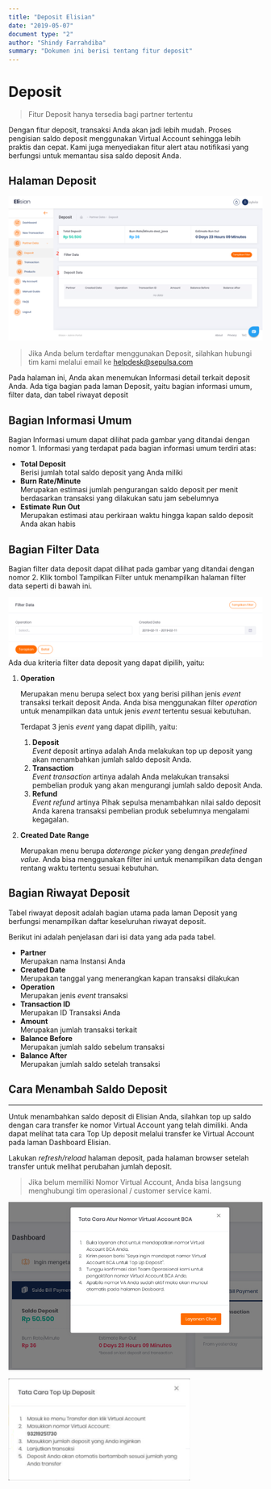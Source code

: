 ```yaml
---
title: "Deposit Elisian"
date: "2019-05-07"
document type: "2"
author: "Shindy Farrahdiba"
summary: "Dokumen ini berisi tentang fitur deposit"
---
```


# Deposit
> Fitur Deposit hanya tersedia bagi partner tertentu

Dengan fitur deposit, transaksi Anda akan jadi lebih mudah. Proses pengisian saldo deposit menggunakan Virtual Account sehingga lebih praktis dan cepat. Kami juga menyediakan fitur alert atau notifikasi yang berfungsi untuk memantau sisa saldo deposit Anda.

## Halaman Deposit
![Halaman Deposit](./image-user-manual/elisian-deposit-detail.png)
> Jika Anda belum terdaftar menggunakan Deposit, silahkan hubungi tim kami melalui email ke helpdesk@sepulsa.com​

Pada halaman ini, Anda akan menemukan Informasi detail terkait deposit Anda. Ada tiga bagian pada laman Deposit, yaitu bagian informasi umum, filter data, dan tabel riwayat deposit

## **Bagian Informasi Umum**

Bagian Informasi umum dapat dilihat pada gambar yang ditandai dengan nomor 1. Informasi yang terdapat pada bagian informasi umum terdiri atas:

- **Total Deposit** <br />
Berisi jumlah total saldo deposit yang Anda miliki
- **Burn Rate/Minute** <br />
Merupakan estimasi jumlah pengurangan saldo deposit per menit berdasarkan transaksi yang dilakukan satu jam sebelumnya
- **Estimate** **Run Out** <br />
Merupakan estimasi atau perkiraan waktu hingga kapan saldo deposit Anda akan habis

## **Bagian Filter Data** <br />
Bagian filter data deposit dapat dilihat pada gambar yang ditandai dengan nomor 2. Klik tombol Tampilkan Filter untuk menampilkan halaman filter data seperti di bawah ini.

![Filter Data](./image-user-manual/elisian-filter-data.png)
Ada dua kriteria filter data deposit yang dapat dipilih, yaitu:

1. **Operation**

    Merupakan menu berupa select box yang berisi pilihan jenis *event* transaksi terkait deposit Anda. Anda bisa menggunakan filter *operation* untuk menampilkan data untuk jenis *event* tertentu sesuai kebutuhan.

    Terdapat 3 jenis *event* yang dapat dipilih, yaitu:

    1. **Deposit** <br />
    *Event* deposit artinya adalah Anda melakukan top up deposit yang akan menambahkan jumlah saldo deposit Anda.
    1. **Transaction** <br />
    *Event transaction* artinya adalah Anda melakukan transaksi pembelian produk yang akan mengurangi jumlah saldo deposit Anda.
    1. **Refund** <br />
    *Event refund* artinya Pihak sepulsa menambahkan nilai saldo deposit Anda karena transaksi pembelian produk sebelumnya mengalami kegagalan.

2. **Created Date Range**

    Merupakan menu berupa *daterange* *picker* yang dengan *predefined value.* Anda bisa menggunakan filter ini untuk menampilkan data dengan rentang waktu tertentu sesuai kebutuhan.


## **Bagian Riwayat Deposit**

Tabel riwayat deposit adalah bagian utama pada laman Deposit yang berfungsi menampilkan daftar keseluruhan riwayat deposit. 

Berikut ini adalah penjelasan dari isi data yang ada pada tabel.

- **Partner** <br />
Merupakan nama Instansi Anda
- **Created Date** <br />
Merupakan tanggal yang menerangkan kapan transaksi dilakukan
- **Operation** <br />
Merupakan jenis *event* transaksi
- **Transaction ID** <br />
Merupakan ID Transaksi Anda
- **Amount** <br />
Merupakan jumlah transaksi terkait
- **Balance Before** <br />
Merupakan jumlah saldo sebelum transaksi
- **Balance After** <br />
Merupakan jumlah saldo setelah transaksi

## **Cara Menambah Saldo Deposit**

---

Untuk menambahkan saldo deposit di Elisian Anda, silahkan top up saldo dengan cara transfer ke nomor Virtual Account yang telah dimiliki. Anda dapat melihat tata cara Top Up deposit melalui transfer ke Virtual Account pada laman Dashboard Elisian.

Lakukan *refresh/reload* halaman deposit, pada halaman browser setelah transfer untuk melihat perubahan jumlah deposit.

>Jika belum memiliki Nomor Virtual Account, Anda bisa langsung menghubungi tim operasional / customer service kami.

![Pop Up Untuk Add Virtual Account](./image-user-manual/elisian-popup-nomor-va.png)

![Cara Top Up Deposit](./image-user-manual/elisian-topup-cara-deposit.png)
